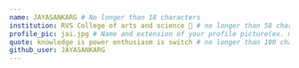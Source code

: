 ```yaml
---
name: JAYASANKARG # No longer than 18 characters
institution: RVS College of arts and science 🚩 # no longer than 58 characters
profile_pic: jai.jpg # Name and extension of your profile picture(ex. mona.png)
quote: knowledge is power enthusiasm is switch # no longer than 100 characters
github_user: JAYASANKARG
---
```

